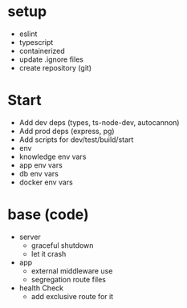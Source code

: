 # setup
- eslint
- typescript
- containerized
- update .ignore files
- create repository (git)
# Start
- Add dev deps (types, ts-node-dev, autocannon)
- Add prod deps (express, pg)
- Add scripts for dev/test/build/start
- env
 - knowledge env vars
 - app env vars
 - db env vars
 - docker env vars
# base (code)
- server
   - graceful shutdown
   - let it crash
- app
   - external middleware use
   - segregation route files
- health Check
  - add exclusive route for it
